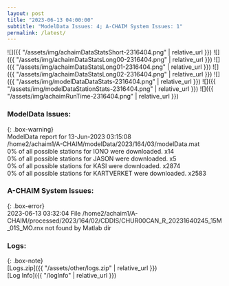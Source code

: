 ```yaml
---
layout: post
title: "2023-06-13 04:00:00"
subtitle: "ModelData Issues: 4; A-CHAIM System Issues: 1"
permalink: /latest/
---
```


![]({{ "/assets/img/achaimDataStatsShort-2316404.png" | relative_url }})
![]({{ "/assets/img/achaimDataStatsLong00-2316404.png" | relative_url }})
![]({{ "/assets/img/achaimDataStatsLong01-2316404.png" | relative_url }})
![]({{ "/assets/img/achaimDataStatsLong02-2316404.png" | relative_url }})
![]({{ "/assets/img/modelDataDataStats-2316404.png" | relative_url }})
![]({{ "/assets/img/modelDataStationStats-2316404.png" | relative_url }})
![]({{ "/assets/img/achaimRunTime-2316404.png" | relative_url }})


### ModelData Issues:  
  
{: .box-warning}  
 ModelData report for 13-Jun-2023 03:15:08   
 /home2/achaim1/A-CHAIM/modelData/2023/164/03/modelData.mat   
 0% of all possible stations for IONO were downloaded. x14   
 0% of all possible stations for JASON were downloaded. x5   
 0% of all possible stations for KASI were downloaded. x2874   
 0% of all possible stations for KARTVERKET were downloaded. x2583   
  
### A-CHAIM System Issues:  
  
{: .box-error}  
2023-06-13 03:32:04 File /home2/achaim1/A-CHAIM/processed/2023/164/02/CDDIS/CHUR00CAN_R_20231640245_15M_01S_MO.rnx not found by Matlab dir  

### Logs:  
  
{: .box-note}  
[Logs.zip]({{ "/assets/other/logs.zip" | relative_url }})  
[Log Info]({{ "/logInfo" | relative_url }})  
